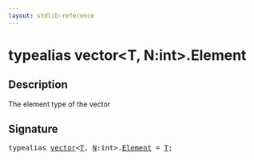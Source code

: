 ```yaml
---
layout: stdlib-reference
---
```


# typealias vector\<T, N:int\>\.Element

## Description

The element type of the vector


## Signature

<pre>
<span class='code_keyword'>typealias</span> <a href="index.html" class="code_type">vector</a>&lt;<a href="index.html#typeparam-T" class="code_type">T</a>, <a href="index.html#decl-N" class="code_var">N</a>:<span class="code_keyword">int</span>&gt;.<a href="element-0.html" class="code_type">Element</a> = <a href="index.html#typeparam-T" class="code_type">T</a>;
</pre>

